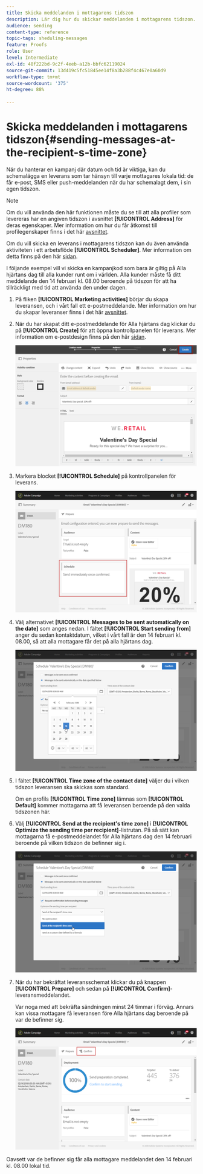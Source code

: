 ```yaml
---
title: Skicka meddelanden i mottagarens tidszon
description: Lär dig hur du skickar meddelanden i mottagarens tidszon.
audience: sending
content-type: reference
topic-tags: sheduling-messages
feature: Proofs
role: User
level: Intermediate
exl-id: 48f222bd-9c2f-4eeb-a12b-bbfc62119024
source-git-commit: 13d419c5fc51845ee14f8a3b288f4c467e0a60d9
workflow-type: tm+mt
source-wordcount: '375'
ht-degree: 88%

---
```


# Skicka meddelanden i mottagarens tidszon{#sending-messages-at-the-recipient-s-time-zone}

När du hanterar en kampanj där datum och tid är viktiga, kan du schemalägga en leverans som tar hänsyn till varje mottagares lokala tid: de får e-post, SMS eller push-meddelanden när du har schemalagt dem, i sin egen tidszon.

>[!NOTE]
>
>Om du vill använda den här funktionen måste du se till att alla profiler som levereras har en angiven tidszon i avsnittet **[!UICONTROL Address]** för deras egenskaper. Mer information om hur du får åtkomst till profilegenskaper finns i det här [avsnittet](../../audiences/using/editing-profiles.md).

Om du vill skicka en leverans i mottagarens tidszon kan du även använda aktiviteten i ett arbetsflöde **[!UICONTROL Scheduler]**. Mer information om detta finns på den här [sidan](../../automating/using/scheduler.md).

I följande exempel vill vi skicka en kampanjkod som bara är giltig på Alla hjärtans dag till alla kunder runt om i världen. Alla kunder måste få ditt meddelande den 14 februari kl. 08.00 beroende på tidszon för att ha tillräckligt med tid att använda den under dagen.

1. På fliken **[!UICONTROL Marketing activities]** börjar du skapa leveransen, och i vårt fall ett e-postmeddelande. Mer information om hur du skapar leveranser finns i det här [avsnittet](../../channels/using/creating-an-email.md).
1. När du har skapat ditt e-postmeddelande för Alla hjärtans dag klickar du på **[!UICONTROL Create]** för att öppna kontrollpanelen för leverans. Mer information om e-postdesign finns på den här [sidan](../../designing/using/personalization.md#example-email-personalization).

   ![](assets/send-time_opt_valentine_1.png)

1. Markera blocket **[!UICONTROL Schedule]** på kontrollpanelen för leverans.

   ![](assets/send-time_opt_valentine_2.png)

1. Välj alternativet **[!UICONTROL Messages to be sent automatically on the date]** som anges nedan. I fältet **[!UICONTROL Start sending from]** anger du sedan kontaktdatum, vilket i vårt fall är den 14 februari kl. 08.00, så att alla mottagare får det på alla hjärtans dag.

   ![](assets/send-time_opt_valentine.png)

1. I fältet **[!UICONTROL Time zone of the contact date]** väljer du i vilken tidszon leveransen ska skickas som standard.

   Om en profils **[!UICONTROL Time zone]** lämnas som **[!UICONTROL Default]** kommer mottagarna att få leveransen beroende på den valda tidszonen här.

1. Välj **[!UICONTROL Send at the recipient's time zone]** i **[!UICONTROL Optimize the sending time per recipient]**-listrutan. På så sätt kan mottagarna få e-postmeddelandet för Alla hjärtans dag den 14 februari beroende på vilken tidszon de befinner sig i.

   ![](assets/send-time_opt_valentine_3.png)

1. När du har bekräftat leveransschemat klickar du på knappen **[!UICONTROL Prepare]** och sedan på **[!UICONTROL Confirm]**-leveransmeddelandet.

   Var noga med att bekräfta sändningen minst 24 timmar i förväg. Annars kan vissa mottagare få leveransen före Alla hjärtans dag beroende på var de befinner sig.

   ![](assets/send-time_opt_valentine_4.png)

Oavsett var de befinner sig får alla mottagare meddelandet den 14 februari kl. 08.00 lokal tid.
